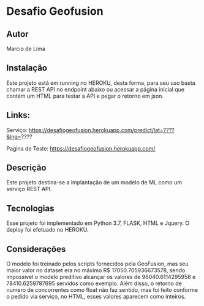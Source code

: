 # Desafio Geofusion

## Autor

Marcio de Lima

## Instalação

Este projeto está em running no HEROKU, desta forma, para seu uso basta chamar a REST API no endpoint abaixo ou acessar a página inicial que contém um HTML para testar a API e pegar o retorno em json. 

## Links: 

Serviço: https://desafiogeofusion.herokuapp.com/predict/lat=????&lng=????

Pagina de Teste: https://desafiogeofusion.herokuapp.com/

## Descrição

Este projeto destina-se a implantação de um modelo de ML como um serviço REST API. 

## Tecnologias

Esse projeto foi implementado em Python 3.7, FLASK, HTML e Jquery. O deploy foi efetuado no HEROKU.

## Considerações

O modelo foi treinado pelos scripts fornecidos pela GeoFusion, mas seu maior valor no dataset era no máximo R$ 17050.705936673578, sendo impossível o modelo preditivo alcançar os valores de 96040.6114295958 e 78410.6259787695 servidos como exemplo. Além disso, o retorno de numero de concorrentes como float não faz sentido, mas foi feito conforme o pedido via serviço, no HTML, esses valores aparecem como inteiros. 


